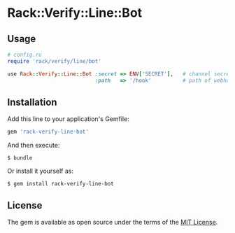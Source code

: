 # Rack::Verify::Line::Bot

## Usage

```ruby
# config.ru
require 'rack/verify/line/bot'

use Rack::Verify::Line::Bot :secret => ENV['SECRET'],   # channel secret (mandatory)
                            :path   => '/hook'          # path of webhook URI
```

## Installation

Add this line to your application's Gemfile:

```ruby
gem 'rack-verify-line-bot'
```

And then execute:

    $ bundle

Or install it yourself as:

    $ gem install rack-verify-line-bot

## License

The gem is available as open source under the terms of the [MIT License](http://opensource.org/licenses/MIT).

